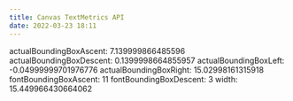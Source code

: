 ```yaml
---
title: Canvas TextMetrics API 
date: 2022-03-23 18:11
---
```

 actualBoundingBoxAscent: 7.139999866485596
actualBoundingBoxDescent: 0.1399998664855957
actualBoundingBoxLeft: -0.04999999701976776
actualBoundingBoxRight: 15.02998161315918
fontBoundingBoxAscent: 11
fontBoundingBoxDescent: 3
width: 15.449966430664062